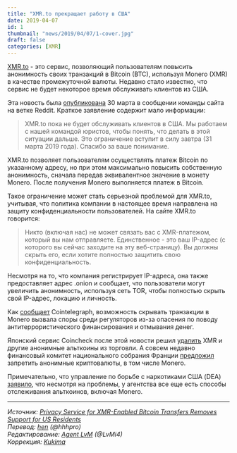 ```yaml
---
title: "XMR.to прекращает работу в США"
date: 2019-04-07
id: 1
thumbnail: "news/2019/04/07/1-cover.jpg"
draft: false
categories: [XMR]
---
```




[XMR.to](https://xmr.to/) - это сервис, позволяющий пользователям повысить анонимность своих транзакций в Bitcoin (BTC), используя Monero (XMR) в качестве промежуточной валюты. Недавно стало известно, что сервис не будет некоторое время обслуживать клиентов из США.

Эта новость была [опубликована](https://old.reddit.com/r/Monero/comments/b73rng/xmrto_not_serving_us_customers_for_the_time_being/) 30 марта в сообщении команды сайта на ветке Reddit. Краткое заявление содержит мало информации:

> XMR.to пока не будет обслуживать клиентов в США. Мы работаем с нашей командой юристов, чтобы понять, что делать в этой ситуации дальше. Это ограничение вступит в силу завтра (31 марта 2019 года). Спасибо за ваше понимание.

XMR.to позволяет пользователям осуществлять платеж Bitcoin по указанному адресу, но при этом максимально повысить собственную анонимность, сначала передав эквивалентное значение в монету Monero. После получения Monero выполняется платеж в Bitcoin.

Такое ограничение может стать серьезной проблемой для XMR.to, учитывая, что политика компании в настоящее время направлена на защиту конфиденциальности пользователей. На сайте XMR.to говорится:

> Никто (включая нас) не может связать вас с XMR-платежом, который вы нам отправляете. Единственное - это ваш IP-адрес (с которого вы сейчас заходите на эту веб-страницу). Вы должны скрыть его, если хотите полностью защитить свою конфиденциальность.

Несмотря на то, что компания регистрирует IP-адреса, она также предоставляет адрес .onion и сообщает, что пользователи могут увеличить анонимность, используя сеть TOR, чтобы полностью скрыть свой IP-адрес, локацию и личность.

Как [сообщает](https://cointelegraph.com/news/decentralization-first-privacy-coin-monero-cuts-out-asic-miners-to-stay-independent) Cointelegraph, возможность скрывать транзакции в Monero вызвала споры среди регуляторов из-за опасения по поводу антитеррористического финансирования и отмывания денег.

Японский сервис Coincheck после этой новости решил [удалить](https://cointelegraph.com/news/hacked-crypto-exchange-coincheck-confirms-removal-of-four-anonymity-focused-altcoins) XMR и другие анонимные альткоины из торговли. А совсем недавно финансовый комитет национального собрания Франции [предложил](https://cointelegraph.com/news/french-financial-regulator-proposes-ban-on-anonymous-cryptocurrencies) запретить анонимные криптовалюты, в том числе Monero.

Примечательно, что управление по борьбе с наркотиками США (DEA) [заявило](https://www.bloomberg.com/tosv2.html?vid=&uuid=92a61380-45b7-11e9-9fbe-61aa53f508a4&url=L25ld3MvYXJ0aWNsZXMvMjAxOC0wOC0wNy9iaXRjb2luLXNwZWN1bGF0b3JzLW5vdC1kcnVnLWRlYWxlcnMtZG9taW5hdGUtY3J5cHRvLXVzZS1ub3c/c3JuZD1jcnlwdG9jdXJyaWVuY2Vz), что несмотря на проблемы, у агентства все еще есть способы отслеживания альткоинов, включая Monero.

---
_Источник: [Privacy Service for XMR-Enabled Bitcoin Transfers Removes Support for US Residents](https://cointelegraph.com/news/privacy-service-for-xmr-enabled-bitcoin-transfers-removes-support-for-us-residents)  
Перевод: [hen](https://xmr.ru/members/58/) (@hhhpro)  
Редактирование: [Agent LvM](https://xmr.ru/members/3/) (@LvMi4)  
Коррекция: [Kukima](https://xmr.ru/members/138/)_